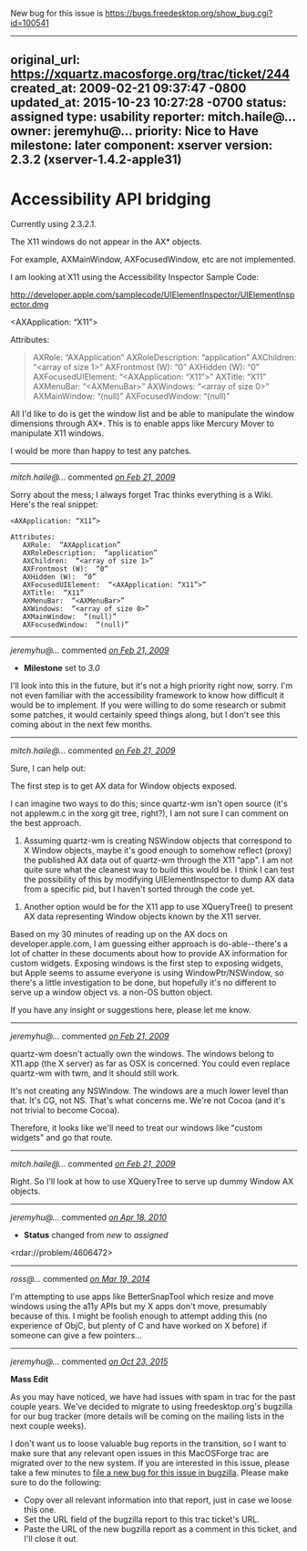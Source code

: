 New bug for this issue is https://bugs.freedesktop.org/show_bug.cgi?id=100541

---
original_url: https://xquartz.macosforge.org/trac/ticket/244
created_at: 2009-02-21 09:37:47 -0800
updated_at: 2015-10-23 10:27:28 -0700
status: assigned
type: usability
reporter: mitch.haile@…
owner: jeremyhu@…
priority: Nice to Have
milestone: later
component: xserver
version: 2.3.2 (xserver-1.4.2-apple31)
---

Accessibility API bridging
==========================


Currently using 2.3.2.1.

The X11 windows do not appear in the AX\* objects.

For example, AXMainWindow, AXFocusedWindow, etc are not implemented.

I am looking at X11 using the Accessibility Inspector Sample Code:

<http://developer.apple.com/samplecode/UIElementInspector/UIElementInspector.dmg>

&lt;AXApplication: “X11”&gt;

Attributes:

> AXRole: “AXApplication”
> AXRoleDescription: “application”
> AXChildren: “&lt;array of size 1&gt;”
> AXFrontmost (W): “0”
> AXHidden (W): “0”
> AXFocusedUIElement: “&lt;AXApplication: “X11”&gt;”
> AXTitle: “X11”
> AXMenuBar: “&lt;AXMenuBar&gt;”
> AXWindows: “&lt;array of size 0&gt;”
> AXMainWindow: “(null)”
> AXFocusedWindow: “(null)”

All I'd like to do is get the window list and be able to manipulate the window dimensions through AX\*. This is to enable apps like Mercury Mover to manipulate X11 windows.

I would be more than happy to test any patches.



---

*mitch.haile@…* commented *[on Feb 21, 2009](https://xquartz.macosforge.org/trac/ticket/244#comment:1 "February 21, 2009 at 9:38 AM PST")*

Sorry about the mess; I always forget Trac thinks everything is a Wiki. Here's the real snippet:

    <AXApplication: “X11”>

    Attributes:
       AXRole:  “AXApplication”
       AXRoleDescription:  “application”
       AXChildren:  “<array of size 1>”
       AXFrontmost (W):  “0”
       AXHidden (W):  “0”
       AXFocusedUIElement:  “<AXApplication: “X11”>”
       AXTitle:  “X11”
       AXMenuBar:  “<AXMenuBar>”
       AXWindows:  “<array of size 0>”
       AXMainWindow:  “(null)”
       AXFocusedWindow:  “(null)”



---

*jeremyhu@…* commented *[on Feb 21, 2009](https://xquartz.macosforge.org/trac/ticket/244#comment:2 "February 21, 2009 at 12:10 PM PST")*

-   **Milestone** set to *3.0*

I'll look into this in the future, but it's not a high priority right now, sorry. I'm not even familiar with the accessibility framework to know how difficult it would be to implement. If you were willing to do some research or submit some patches, it would certainly speed things along, but I don't see this coming about in the next few months.



---

*mitch.haile@…* commented *[on Feb 21, 2009](https://xquartz.macosforge.org/trac/ticket/244#comment:3 "February 21, 2009 at 1:39 PM PST")*

Sure, I can help out:

The first step is to get AX data for Window objects exposed.

I can imagine two ways to do this; since quartz-wm isn't open source (it's not applewm.c in the xorg git tree, right?), I am not sure I can comment on the best approach.

1.  Assuming quartz-wm is creating NSWindow objects that correspond to X Window objects, maybe it's good enough to somehow reflect (proxy) the published AX data out of quartz-wm through the X11 "app". I am not quite sure what the cleanest way to build this would be. I think I can test the possibility of this by modifying UIElementInspector to dump AX data from a specific pid, but I haven't sorted through the code yet.

<!-- -->

1.  Another option would be for the X11 app to use XQueryTree() to present AX data representing Window objects known by the X11 server.

Based on my 30 minutes of reading up on the AX docs on developer.apple.com, I am guessing either approach is do-able--there's a lot of chatter in these documents about how to provide AX information for custom widgets. Exposing windows is the first step to exposing widgets, but Apple seems to assume everyone is using WindowPtr/NSWindow, so there's a little investigation to be done, but hopefully it's no different to serve up a window object vs. a non-OS button object.

If you have any insight or suggestions here, please let me know.



---

*jeremyhu@…* commented *[on Feb 21, 2009](https://xquartz.macosforge.org/trac/ticket/244#comment:4 "February 21, 2009 at 3:25 PM PST")*

quartz-wm doesn't actually own the windows. The windows belong to X11.app (the X server) as far as OSX is concerned. You could even replace quartz-wm with twm, and it should still work.

It's not creating any NSWindow. The windows are a much lower level than that. It's CG, not NS. That's what concerns me. We're not Cocoa (and it's not trivial to become Cocoa).

Therefore, it looks like we'll need to treat our windows like "custom widgets" and go that route.



---

*mitch.haile@…* commented *[on Feb 21, 2009](https://xquartz.macosforge.org/trac/ticket/244#comment:5 "February 21, 2009 at 4:50 PM PST")*

Right. So I'll look at how to use XQueryTree to serve up dummy Window AX objects.



---

*jeremyhu@…* commented *[on Apr 18, 2010](https://xquartz.macosforge.org/trac/ticket/244#comment:6 "April 18, 2010 at 1:39 PM PDT")*

-   **Status** changed from *new* to *assigned*

&lt;rdar://problem/4606472&gt;



---

*ross@…* commented *[on Mar 19, 2014](https://xquartz.macosforge.org/trac/ticket/244#comment:7 "March 19, 2014 at 1:05 PM PDT")*

I'm attempting to use apps like BetterSnapTool which resize and move windows using the a11y APIs but my X apps don't move, presumably because of this. I might be foolish enough to attempt adding this (no experience of ObjC, but plenty of C and have worked on X before) if someone can give a few pointers...



---

*jeremyhu@…* commented *[on Oct 23, 2015](https://xquartz.macosforge.org/trac/ticket/244#comment:403 "October 23, 2015 at 10:27 AM PDT")*

**Mass Edit**

As you may have noticed, we have had issues with spam in trac for the past couple years. We've decided to migrate to using freedesktop.org's bugzilla for our bug tracker (more details will be coming on the mailing lists in the next couple weeks).

I don't want us to loose valuable bug reports in the transition, so I want to make sure that any relevant open issues in this MacOSForge trac are migrated over to the new system. If you are interested in this issue, please take a few minutes to [file a new bug for this issue in bugzilla](https://bugs.freedesktop.org/enter_bug.cgi?product=XQuartz&component=New%20Bugs). Please make sure to do the following:

-   Copy over all relevant information into that report, just in case we loose this one.
-   Set the URL field of the bugzilla report to this trac ticket's URL.
-   Paste the URL of the new bugzilla report as a comment in this ticket, and I'll close it out.



